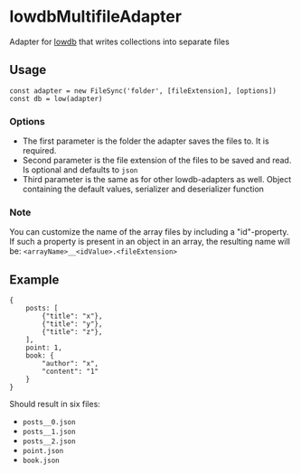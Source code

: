 # lowdbMultifileAdapter
Adapter for [lowdb](https://github.com/typicode/lowdb) that writes collections into separate files

## Usage
```
const adapter = new FileSync('folder', [fileExtension], [options])
const db = low(adapter)
```

### Options
- The first parameter is the folder the adapter saves the files to. It is required.
- Second parameter is the file extension of the files to be saved and read. Is optional and defaults to `json`
- Third parameter is the same as for other lowdb-adapters as well. Object containing the default values, serializer and deserializer function

### Note
You can customize the name of the array files by including a "id"-property.
If such a property is present in an object in an array, the resulting name will be:
`<arrayName>__<idValue>.<fileExtension>`

## Example
```
{
    posts: [
        {"title": "x"},
        {"title": "y"},
        {"title": "z"},
    ], 
    point: 1, 
    book: {
        "author": "x", 
        "content": "1"
    }
}
```

Should result in six files: 
- `posts__0.json`
- `posts__1.json`
- `posts__2.json`
- `point.json`
- `book.json`

